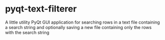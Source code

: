 # pyqt-text-filterer
A little utility PyQt GUI application for searching rows in a text file containing a search string and optionally saving a new file containing only the rows with the search string
